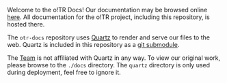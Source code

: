 Welcome to the o!TR Docs! Our documentation may be browsed online [here](https://docs.otr.stagec.xyz/). All documentation for the o!TR project, including this repository, is hosted there.

The `otr-docs` repository uses [Quartz](https://quartz.jzhao.xyz/) to render and serve our files to the web. Quartz is included in this repository as a [git submodule](https://git-scm.com/book/en/v2/Git-Tools-Submodules).

The [Team](https://docs.otr.stagec.xyz/About/Team) is not affiliated with Quartz in any way. To view our original work, please browse to the `./docs` directory. The `quartz` directory is only used during deployment, feel free to ignore it.
